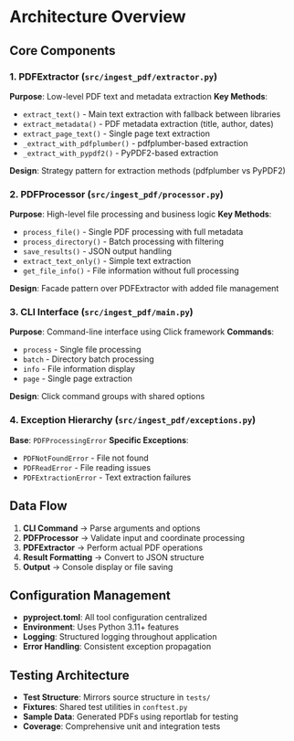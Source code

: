 # Architecture Overview

## Core Components

### 1. PDFExtractor (`src/ingest_pdf/extractor.py`)
**Purpose**: Low-level PDF text and metadata extraction
**Key Methods**:
- `extract_text()` - Main text extraction with fallback between libraries
- `extract_metadata()` - PDF metadata extraction (title, author, dates)
- `extract_page_text()` - Single page text extraction
- `_extract_with_pdfplumber()` - pdfplumber-based extraction
- `_extract_with_pypdf2()` - PyPDF2-based extraction

**Design**: Strategy pattern for extraction methods (pdfplumber vs PyPDF2)

### 2. PDFProcessor (`src/ingest_pdf/processor.py`) 
**Purpose**: High-level file processing and business logic
**Key Methods**:
- `process_file()` - Single PDF processing with full metadata
- `process_directory()` - Batch processing with filtering
- `save_results()` - JSON output handling
- `extract_text_only()` - Simple text extraction
- `get_file_info()` - File information without full processing

**Design**: Facade pattern over PDFExtractor with added file management

### 3. CLI Interface (`src/ingest_pdf/main.py`)
**Purpose**: Command-line interface using Click framework
**Commands**:
- `process` - Single file processing
- `batch` - Directory batch processing  
- `info` - File information display
- `page` - Single page extraction

**Design**: Click command groups with shared options

### 4. Exception Hierarchy (`src/ingest_pdf/exceptions.py`)
**Base**: `PDFProcessingError`
**Specific Exceptions**:
- `PDFNotFoundError` - File not found
- `PDFReadError` - File reading issues
- `PDFExtractionError` - Text extraction failures

## Data Flow

1. **CLI Command** → Parse arguments and options
2. **PDFProcessor** → Validate input and coordinate processing  
3. **PDFExtractor** → Perform actual PDF operations
4. **Result Formatting** → Convert to JSON structure
5. **Output** → Console display or file saving

## Configuration Management

- **pyproject.toml**: All tool configuration centralized
- **Environment**: Uses Python 3.11+ features
- **Logging**: Structured logging throughout application
- **Error Handling**: Consistent exception propagation

## Testing Architecture

- **Test Structure**: Mirrors source structure in `tests/`
- **Fixtures**: Shared test utilities in `conftest.py`
- **Sample Data**: Generated PDFs using reportlab for testing
- **Coverage**: Comprehensive unit and integration tests